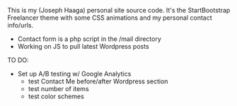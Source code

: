 This is my (Joseph Haaga) personal site source code. It's the StartBootstrap Freelancer theme with some CSS animations and my personal contact info/urls. 

- Contact form is a php script in the /mail directory
- Working on JS to pull latest Wordpress posts

TO DO:
- Set up A/B testing w/ Google Analytics
	- test Contact Me before/after Wordpress section
	- test number of items
	- test color schemes 
